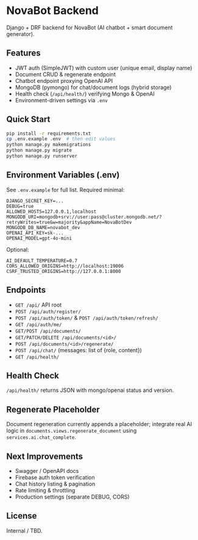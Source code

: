 # NovaBot Backend

Django + DRF backend for NovaBot (AI chatbot + smart document generator).

## Features
- JWT auth (SimpleJWT) with custom user (unique email, display name)
- Document CRUD & regenerate endpoint
- Chatbot endpoint proxying OpenAI API
- MongoDB (pymongo) for chat/document logs (hybrid storage)
- Health check (`/api/health/`) verifying Mongo & OpenAI
- Environment-driven settings via `.env`

## Quick Start
```bash
pip install -r requirements.txt
cp .env.example .env  # then edit values
python manage.py makemigrations
python manage.py migrate
python manage.py runserver
```

## Environment Variables (.env)
See `.env.example` for full list. Required minimal:
```
DJANGO_SECRET_KEY=...
DEBUG=true
ALLOWED_HOSTS=127.0.0.1,localhost
MONGODB_URI=mongodb+srv://user:pass@cluster.mongodb.net/?retryWrites=true&w=majority&appName=NovaBotDev
MONGODB_DB_NAME=novabot_dev
OPENAI_API_KEY=sk-...
OPENAI_MODEL=gpt-4o-mini
```
Optional:
```
AI_DEFAULT_TEMPERATURE=0.7
CORS_ALLOWED_ORIGINS=http://localhost:19006
CSRF_TRUSTED_ORIGINS=http://127.0.0.1:8000
```

## Endpoints
- `GET /api/` API root
- `POST /api/auth/register/`
- `POST /api/auth/token/` & `POST /api/auth/token/refresh/`
- `GET /api/auth/me/`
- `GET/POST /api/documents/`
- `GET/PATCH/DELETE /api/documents/<id>/`
- `POST /api/documents/<id>/regenerate/`
- `POST /api/chat/` (messages: list of {role, content})
- `GET /api/health/`

## Health Check
`/api/health/` returns JSON with mongo/openai status and version.

## Regenerate Placeholder
Document regeneration currently appends a placeholder; integrate real AI logic in `documents.views.regenerate_document` using `services.ai.chat_complete`.

## Next Improvements
- Swagger / OpenAPI docs
- Firebase auth token verification
- Chat history listing & pagination
- Rate limiting & throttling
- Production settings (separate DEBUG, CORS)

## License
Internal / TBD.
